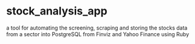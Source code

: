 # stock_analysis_app

a tool for automating the screening, scraping and storing the stocks
data from a sector into PostgreSQL from Finviz and Yahoo Finance using Ruby
